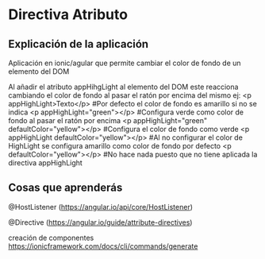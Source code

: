 
# Directiva Atributo

## Explicación de la aplicación

Aplicación en ionic/agular que permite cambiar el color de fondo de un elemento del DOM

Al añadir el atributo appHihgLight al elemento del DOM este reacciona cambiando el color de fondo al pasar el ratón por encima del mismo
ej:
  \<p appHighLight\>Texto\</p\> #Por defecto el color de fondo es amarillo si no se indica
  \<p appHighLight="green"\>\</p\> #Configura verde como color de fondo al pasar el ratón por encima
  \<p appHighLight="green" defaultColor="yellow"\>\</p\> #Configura el color de fondo como verde
  \<p appHighLight defaultColor="yellow"\>\</p\> #Al no configurar el color de HighLight se configura amarillo como color de fondo por defecto
  \<p defaultColor="yellow"\>\</p\> #No hace nada puesto que no tiene aplicada la directiva appHighLight
  
  


## Cosas que aprenderás

@HostListener (<https://angular.io/api/core/HostListener>)

@Directive (<https://angular.io/guide/attribute-directives>)

creación de componentes <https://ionicframework.com/docs/cli/commands/generate>






